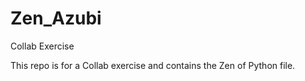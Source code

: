 # Zen_Azubi
Collab Exercise

This repo is for a Collab exercise and contains the Zen of Python file.
